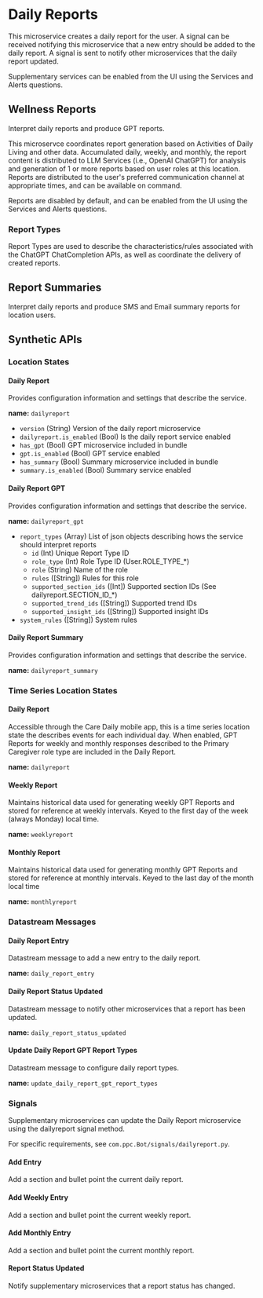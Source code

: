 # Daily Reports

This microservice creates a daily report for the user.
A signal can be received notifying this microservice that a new entry should be added to the daily report.
A signal is sent to notify other microservices that the daily report updated.

Supplementary services can be enabled from the UI using the Services and Alerts questions.

## Wellness Reports

Interpret daily reports and produce GPT reports.

This microservce coordinates report generation based on Activities of Daily Living and other data.
Accumulated daily, weekly, and monthly, the report content is distributed to LLM Services (i.e., OpenAI ChatGPT) for analysis and generation of 1 or more reports based on user roles at this location.
Reports are distributed to the user's preferred communication channel at appropriate times, and can be available on command.

Reports are disabled by default, and can be enabled from the UI using the Services and Alerts questions.

### Report Types

Report Types are used to describe the characteristics/rules associated with the ChatGPT ChatCompletion APIs, as well as coordinate the delivery of created reports.

## Report Summaries

Interpret daily reports and produce SMS and Email summary reports for location users.

## Synthetic APIs

### Location States

#### Daily Report

Provides configuration information and settings that describe the service.

**name:** `dailyreport`

- `version` (String) Version of the daily report microservice
- `dailyreport.is_enabled` (Bool) Is the daily report service enabled
- `has_gpt` (Bool) GPT microservice included in bundle
- `gpt.is_enabled` (Bool) GPT service enabled
- `has_summary` (Bool) Summary microservice included in bundle
- `summary.is_enabled` (Bool) Summary service enabled

#### Daily Report GPT

Provides configuration information and settings that describe the service.

**name:** `dailyreport_gpt`

- `report_types` (Array) List of json objects describing hows the service should interpret reports
    - `id` (Int) Unique Report Type ID
    - `role_type` (Int) Role Type ID (User.ROLE_TYPE_*)
    - `role` (String) Name of the role
    - `rules` ([String]) Rules for this role
    - `supported_section_ids` ([Int]) Supported section IDs (See dailyreport.SECTION_ID_*)
    - `supported_trend_ids` ([String]) Supported trend IDs
    - `supported_insight_ids` ([String]) Supported insight IDs
- `system_rules` ([String]) System rules

#### Daily Report Summary

Provides configuration information and settings that describe the service.

**name:** `dailyreport_summary`

### Time Series Location States

#### Daily Report

Accessible through the Care Daily mobile app, this is a time series location state the describes events for each individual day.  When enabled, GPT Reports for weekly and monthly responses described to the Primary Caregiver role type are included in the Daily Report.

**name:** `dailyreport`

#### Weekly Report

Maintains historical data used for generating weekly GPT Reports and stored for reference at weekly intervals. Keyed to the first day of the week (always Monday) local time.

**name:** `weeklyreport`

#### Monthly Report

Maintains historical data used for generating monthly GPT Reports and stored for reference at monthly intervals.  Keyed to the last day of the month local time

**name:** `monthlyreport`

### Datastream Messages

#### Daily Report Entry

Datastream message to add a new entry to the daily report.

**name:** `daily_report_entry`

#### Daily Report Status Updated

Datastream message to notify other microservices that a report has been updated.

**name:** `daily_report_status_updated`

#### Update Daily Report GPT Report Types

Datastream message to configure daily report types.

**name:** `update_daily_report_gpt_report_types`

### Signals

Supplementary microservices can update the Daily Report microservice using the dailyreport signal method.

For specific requirements, see `com.ppc.Bot/signals/dailyreport.py`.

#### Add Entry

Add a section and bullet point the current daily report.

#### Add Weekly Entry

Add a section and bullet point the current weekly report.

#### Add Monthly Entry

Add a section and bullet point the current monthly report.

#### Report Status Updated

Notify supplementary microservices that a report status has changed.
